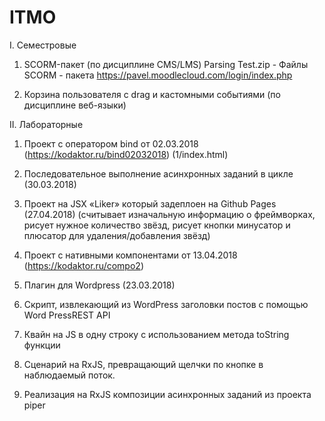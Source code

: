 # ITMO

I. Семестровые

1. SCORM-пакет (по дисциплине CMS/LMS)
Parsing Test.zip - Файлы SCORM - пакета
https://pavel.moodlecloud.com/login/index.php

2. Корзина пользователя с drag и кастомными событиями (по дисциплине веб-языки)

II. Лабораторные

1. Проект с оператором bind от 02.03.2018 (https://kodaktor.ru/bind02032018) (1/index.html)

2. Последовательное выполнение асинхронных заданий в цикле (30.03.2018)

3. Проект на JSX «Liker» который задеплоен на Github Pages (27.04.2018) (считывает изначальную информацию о фреймворках, рисует нужное количество звёзд, рисует кнопки минусатор и плюсатор для удаления/добавления звёзд)

4. Проект с нативными компонентами от 13.04.2018 (https://kodaktor.ru/compo2)

5. Плагин для Wordpress (23.03.2018)

6. Скрипт, извлекающий из WordPress заголовки постов с помощью Word PressREST API

7. Квайн на JS в одну строку с использованием метода toString функции

8. Сценарий на RxJS, превращающий щелчки по кнопке в наблюдаемый поток.

9. Реализация на RxJS композиции асинхронных заданий из проекта piper

